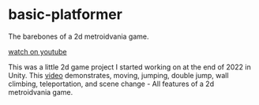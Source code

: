 # basic-platformer
The barebones of a 2d metroidvania game.

[watch on youtube](https://youtu.be/k6wvS57s0PQ)

This was a little 2d game project I started working on at the end of 2022 in Unity. This [video](https://youtu.be/k6wvS57s0PQ) demonstrates, moving, jumping, double jump, wall climbing, teleportation, and scene change - All features of a 2d metroidvania game.
